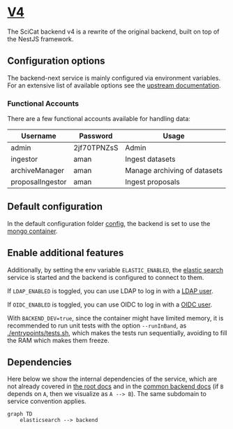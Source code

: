 # [V4](https://github.com/SciCatProject/scicat-backend-next)

The SciCat backend v4 is a rewrite of the original backend, built on top of the NestJS framework.

## Configuration options

The backend-next service is mainly configured via environment variables. For an extensive list of available options see
the [upstream documentation](https://github.com/SciCatProject/scicat-backend-next/blob/master/README.md).

### Functional Accounts

There are a few functional accounts available for handling data:

| Username         | Password    | Usage                        |
|------------------|-------------|------------------------------|
| admin            | 2jf70TPNZsS | Admin                        |
| ingestor         | aman        | Ingest datasets              |
| archiveManager   | aman        | Manage archiving of datasets |
| proposalIngestor | aman        | Ingest proposals             |

## Default configuration

In the default configuration folder [config](./config), the backend is set to use the [mongo container](../mongodb/).

## Enable additional features

Additionally, by setting the env variable `ELASTIC_ENABLED`, the [elastic search](./services/elastic/) service is
started and the backend is configured to connect to them.

If `LDAP_ENABLED` is toggled, you can use LDAP to log in with a [LDAP user](../ldap/README.md#default-configuration).

If `OIDC_ENABLED` is toggled, you can use OIDC to log in with a
[OIDC user](../keycloak/README.md#default-configuration).

With `BACKEND_DEV=true`, since the container might have limited memory, it is recommended to run unit tests with the option
`--runInBand`, as [./entrypoints/tests.sh](./entrypoints/tests.sh), which makes the tests run sequentially, avoiding to
fill the RAM which makes them freeze.

## Dependencies

Here below we show the internal dependencies of the service, which are not already covered in
[the root docs](../../README.md) and in the [common backend docs](../../README.md) (if `B` depends on `A`, then we
visualize as `A --> B`). The same subdomain to service convention applies.

```mermaid
graph TD
    elasticsearch --> backend
```
